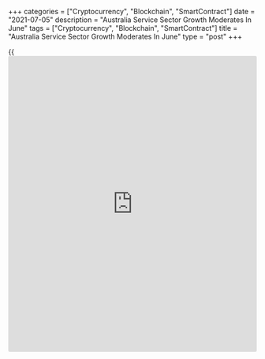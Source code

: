 +++
categories = ["Cryptocurrency", "Blockchain", "SmartContract"]
date = "2021-07-05"
description = "Australia Service Sector Growth Moderates In June"
tags = ["Cryptocurrency", "Blockchain", "SmartContract"]
title = "Australia Service Sector Growth Moderates In June"
type = "post"
+++

{{<iframe id="large-banner" src="https://www.bounty.group/#slide=5.0" width="100%" height="600" scrolling="no" style="border: 0px solid rgb(216, 221, 230); border-radius: 3px;">}}

Australia's service sector growth moderated in June as the lockdown in
the state of Victoria was extended into June, survey results published
by IHS Markit revealed on Monday.

The services Purchasing Managers' Index fell to 56.8 in June from 58.0
in May. Nonetheless, the latest increase extended the current sequence
of expansion to ten months and was above economists' forecast of 56.0.

Incoming new [business][1] grew for the tenth straight month and foreign
demand improved for the third month but experienced a slower growth.

Input prices rose for the thirteenth month in a row in June. As a
result, service sector firms continued to pass on these costs to
customers, leading to output charges inflation accelerating to a fresh
survey record in June.

The growth in hiring activity moderated from May, with some firms citing
shortages of labor limiting their recruitment.

Finally, overall business confidence remained high despite slower growth
of activity seen in June.

The composite output index, which measures combined services and
manufacturing output, eased to 56.7 in June from 58.0 in May.

For comments and feedback [contact](https://www.playgroundfx.com/contact/): editorial@rtt[news](https://www.letsplayfx.com/blog/forex-news-website/).com

[Economic News][2]

 **What parts of the world are seeing the best (and worst) economic
performances lately? Click[here][3] to check out our [Econ Scorecard][3]
and find out! See up-to-the-moment [ranking](https://www.playgroundfx.com/blog/crypto-exchange-ranking/)s for the best and worst
performers in [GDP][4], [unemployment rate][5], [inflation][6] and much
more.**

   1. www.rtt[news](https://www.letsplayfx.com/blog/forex-news-website/).com/Content/Business.aspx
   2. www.rtt[news](https://www.letsplayfx.com/blog/forex-news-website/).com/Content/EconomicNews.aspx
   3. www.rtt[news](https://www.letsplayfx.com/blog/forex-news-website/).com/economic-scorecard/world-rank/PPI/highest-performance.aspx
   4. www.rtt[news](https://www.letsplayfx.com/blog/forex-news-website/).com/economic-scorecard/world-rank/GDP/highest-performance.aspx
   5. www.rtt[news](https://www.letsplayfx.com/blog/forex-news-website/).com/economic-scorecard/world-rank/unemployment-rate/lowest-performance.aspx
   6. www.rtt[news](https://www.letsplayfx.com/blog/forex-news-website/).com/economic-scorecard/world-rank/CPI/highest-performance.aspx
